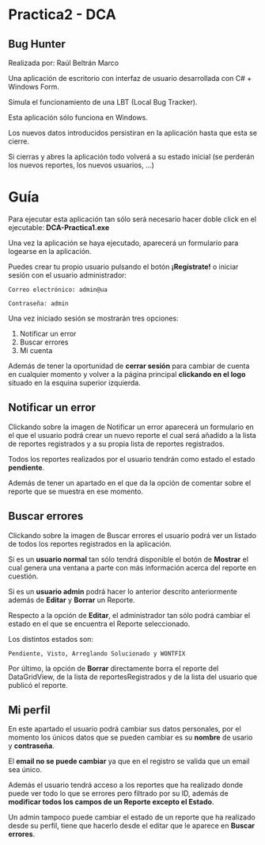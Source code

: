 # **Practica2 - DCA**
## **Bug Hunter** 

Realizada por: Raúl Beltrán Marco

Una aplicación de escritorio con interfaz de usuario desarrollada con C# + Windows Form.

Simula el funcionamiento de una LBT (Local Bug Tracker).

Esta aplicación sólo funciona en Windows.

Los nuevos datos introducidos persistiran en la aplicación hasta que esta se cierre.

Si cierras y abres la aplicación todo volverá a su estado inicial (se perderán los nuevos reportes, los nuevos usuarios, ...)

# Guía
Para ejecutar esta aplicación tan sólo será necesario hacer doble click en el ejecutable: **DCA-Practica1.exe**

Una vez la aplicación se haya ejecutado, aparecerá un formulario para logearse en la aplicación.

Puedes crear tu propio usuario pulsando el botón **¡Regístrate!** o iniciar sesión con el usuario administrador:

`Correo electrónico: admin@ua`

`Contraseña: admin`

Una vez iniciado sesión se mostrarán tres opciones:

1. Notificar un error
2. Buscar errores
3. Mi cuenta

Además de tener la oportunidad de **cerrar sesión** para cambiar de cuenta en cualquier momento y volver a la página principal **clickando en el logo** situado en la esquina superior izquierda.

## Notificar un error

Clickando sobre la imagen de Notificar un error aparecerá un formulario en el que el usuario podrá crear un nuevo reporte el cual será añadido a la lista de reportes registrados y a su propia lista de reportes registrados.

Todos los reportes realizados por el usuario tendrán como estado el estado **pendiente**.

Además de tener un apartado en el que da la opción de comentar sobre el reporte que se muestra en ese momento. 

## Buscar errores
Clickando sobre la imagen de Buscar errores el usuario podrá ver un listado de todos los reportes registrados en la aplicación.

Si es un **usuario normal** tan sólo tendrá disponible el botón de **Mostrar** el cual genera una ventana a parte con más información acerca del reporte en cuestión.

Si es un **usuario admin** podrá hacer lo anterior descrito anteriormente además de **Editar** y **Borrar** un Reporte.

Respecto a la opción de **Editar**, el administrador tan sólo podrá cambiar el estado en el que se encuentra el Reporte seleccionado.

Los distintos estados son: 

`Pendiente, Visto, Arreglando Solucionado y WONTFIX`

Por último, la opción de **Borrar** directamente borra el reporte del DataGridView, de la lista de reportesRegistrados y de la lista del usuario que publicó el reporte.

## Mi perfil

En este apartado el usuario podrá cambiar sus datos personales, por el momento los únicos datos que se pueden cambiar es su **nombre** de usario y **contraseña**.

El **email no se puede cambiar** ya que en el registro se valida que un email sea único.

Además el usuario tendrá acceso a los reportes que ha realizado donde puede ver todo lo que se errores pero filtrado por su ID, además de **modificar todos los campos de un Reporte excepto el Estado**.

Un admin tampoco puede cambiar el estado de un reporte que ha realizado desde su perfil, tiene que hacerlo desde el editar que le aparece en **Buscar errores**.




